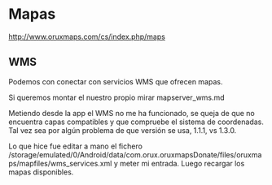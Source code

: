 # Mapas

<http://www.oruxmaps.com/cs/index.php/maps>

## WMS

Podemos con conectar con servicios WMS que ofrecen mapas.

Si queremos montar el nuestro propio mirar mapserver_wms.md

Metiendo desde la app el WMS no me ha funcionado, se queja de que no encuentra capas compatibles y que compruebe el sistema de coordenadas.
Tal vez sea por algún problema de que versión se usa, 1.1.1, vs 1.3.0.

Lo que hice fue editar a mano el fichero /storage/emulated/0/Android/data/com.orux.oruxmapsDonate/files/oruxmaps/mapfiles/wms_services.xml y meter mi entrada.
Luego recargar los mapas disponibles.
